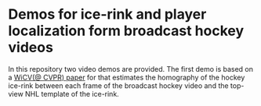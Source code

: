 # Demos for ice-rink and player localization form broadcast hockey videos
In this repository two video demos are provided. The first demo is based on a [WiCV(@ CVPR) paper](
https://doi.org/10.48550/arXiv.2104.10847
) for that estimates the homography of the hockey ice-rink between 
each frame of the broadcast hockey video and the top-view NHL template of the ice-rink.
